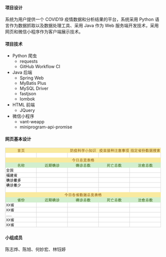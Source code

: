#### 项目设计
系统为用户提供一个 COVID19 疫情数据和分析结果的平台，系统采用 Python 语言作为数据抓取以及数据处理工具、采用 Java 作为 Web 服务端开发技术，采用网页和微信小程序作为客户端展示技术。

#### 项目技术
- Python 爬虫
  - requests
  - GitHub Workflow CI
- Java 后端
  - Spring Web
  - MyBatis Plus
  - MySQL Driver
  - fastjson
  - lombok
- HTML 前端
  - JQuery
- 微信小程序
  - vant-weapp 
  - miniprogram-api-promise

#### 网页基本设计
![](./网页基本设计.png)

#### 小组成员
陈志烨、陈旭、何妙宏、林钰婷
